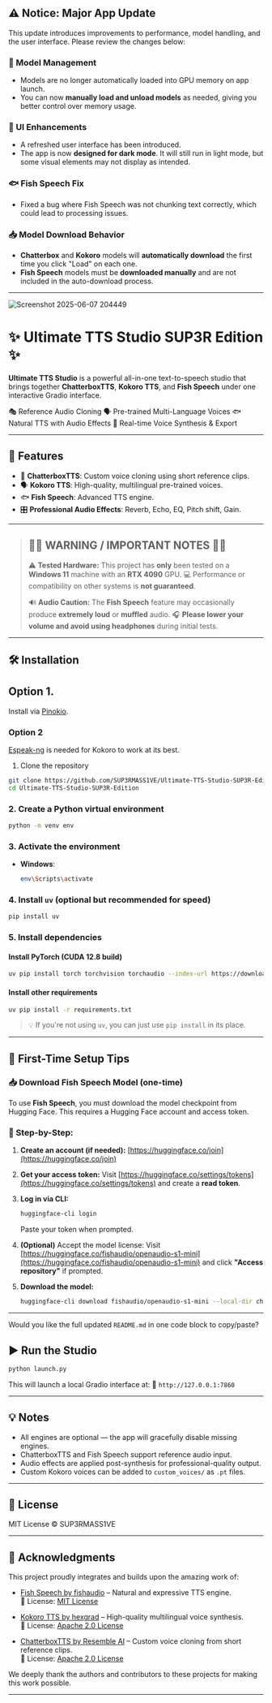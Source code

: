 ## ⚠️ Notice: Major App Update

This update introduces improvements to performance, model handling, and the user interface. Please review the changes below:

### 🔧 Model Management

* Models are no longer automatically loaded into GPU memory on app launch.
* You can now **manually load and unload models** as needed, giving you better control over memory usage.

### 🎨 UI Enhancements

* A refreshed user interface has been introduced.
* The app is now **designed for dark mode**. It will still run in light mode, but some visual elements may not display as intended.

### 🐟 Fish Speech Fix

* Fixed a bug where Fish Speech was not chunking text correctly, which could lead to processing issues.

### 📥 Model Download Behavior

* **Chatterbox** and **Kokoro** models will **automatically download** the first time you click "Load" on each one.
* **Fish Speech** models must be **downloaded manually** and are not included in the auto-download process.

---
![Screenshot 2025-06-07 204449](https://github.com/user-attachments/assets/d48b4dc0-fca1-47cb-9510-00dcd3d58518)


# ✨ Ultimate TTS Studio SUP3R Edition ✨

**Ultimate TTS Studio** is a powerful all-in-one text-to-speech studio that brings together **ChatterboxTTS**, **Kokoro TTS**, and **Fish Speech** under one interactive Gradio interface.

🎭 Reference Audio Cloning
🗣️ Pre-trained Multi-Language Voices
🐟 Natural TTS with Audio Effects
🎵 Real-time Voice Synthesis & Export

---

## 🚀 Features

* 🎤 **ChatterboxTTS**: Custom voice cloning using short reference clips.
* 🗣️ **Kokoro TTS**: High-quality, multilingual pre-trained voices.
* 🐟 **Fish Speech**: Advanced TTS engine.
* 🎛️ **Professional Audio Effects**: Reverb, Echo, EQ, Pitch shift, Gain.

---

> ## 🚨🚨 **WARNING / IMPORTANT NOTES** 🚨🚨
>
> ⚠️ **Tested Hardware:** This project has **only** been tested on a **Windows 11** machine with an **RTX 4090** GPU.
> 💻 Performance or compatibility on other systems is **not guaranteed**.
>
> 🔊 **Audio Caution:** The **Fish Speech** feature may occasionally produce **extremely loud** or **muffled** audio.
> 🎧 **Please lower your volume and avoid using headphones** during initial tests.

---
## 🛠️ Installation

## Option 1. 
Install via [Pinokio](https://pinokio-home.netlify.app/item?uri=https://github.com/SUP3RMASS1VE/Ultimate-TTS-Studio-SUP3R-Edition-Pinokio).

### Option 2
[Espeak-ng](https://github.com/espeak-ng/espeak-ng) is needed for Kokoro to work at its best.

1. Clone the repository

```bash
git clone https://github.com/SUP3RMASS1VE/Ultimate-TTS-Studio-SUP3R-Edition.git
cd Ultimate-TTS-Studio-SUP3R-Edition
```

### 2. Create a Python virtual environment

```bash
python -m venv env
```

### 3. Activate the environment

* **Windows**:

  ```bash
  env\Scripts\activate
  ```

### 4. Install `uv` (optional but recommended for speed)

```bash
pip install uv
```

### 5. Install dependencies

#### Install PyTorch (CUDA 12.8 build)

```bash
uv pip install torch torchvision torchaudio --index-url https://download.pytorch.org/whl/cu128
```

#### Install other requirements

```bash
uv pip install -r requirements.txt
```

> 💡 If you're not using `uv`, you can just use `pip install` in its place.

---

## 🧠 First-Time Setup Tips

### 📥 Download Fish Speech Model (one-time)

To use **Fish Speech**, you must download the model checkpoint from Hugging Face. This requires a Hugging Face account and access token.

### 🔐 Step-by-Step:

1. **Create an account (if needed):**
   [https://huggingface.co/join](https://huggingface.co/join)

2. **Get your access token:**
   Visit [https://huggingface.co/settings/tokens](https://huggingface.co/settings/tokens) and create a **read token**.

3. **Log in via CLI:**

   ```bash
   huggingface-cli login
   ```

   Paste your token when prompted.

4. **(Optional)** Accept the model license:
   Visit [https://huggingface.co/fishaudio/openaudio-s1-mini](https://huggingface.co/fishaudio/openaudio-s1-mini) and click **"Access repository"** if prompted.

5. **Download the model:**

   ```bash
   huggingface-cli download fishaudio/openaudio-s1-mini --local-dir checkpoints/openaudio-s1-mini
   ```

---

Would you like the full updated `README.md` in one code block to copy/paste?


## ▶️ Run the Studio

```bash
python launch.py
```

This will launch a local Gradio interface at:
📍 `http://127.0.0.1:7860`

---

## 💡 Notes

* All engines are optional — the app will gracefully disable missing engines.
* ChatterboxTTS and Fish Speech support reference audio input.
* Audio effects are applied post-synthesis for professional-quality output.
* Custom Kokoro voices can be added to `custom_voices/` as `.pt` files.

---

## 📜 License

MIT License © SUP3RMASS1VE

---

## 🙏 Acknowledgments

This project proudly integrates and builds upon the amazing work of:

- [Fish Speech by fishaudio](https://github.com/fishaudio/fish-speech) – Natural and expressive TTS engine.  
  📜 License: [MIT License](https://github.com/fishaudio/fish-speech/blob/main/LICENSE)

- [Kokoro TTS by hexgrad](https://github.com/hexgrad/kokoro) – High-quality multilingual voice synthesis.  
  📜 License: [Apache 2.0 License](https://github.com/hexgrad/kokoro/blob/main/LICENSE)

- [ChatterboxTTS by Resemble AI](https://github.com/resemble-ai/chatterbox) – Custom voice cloning from short reference clips.  
  📜 License: [Apache 2.0 License](https://github.com/resemble-ai/chatterbox/blob/main/LICENSE)

We deeply thank the authors and contributors to these projects for making this work possible.

---

